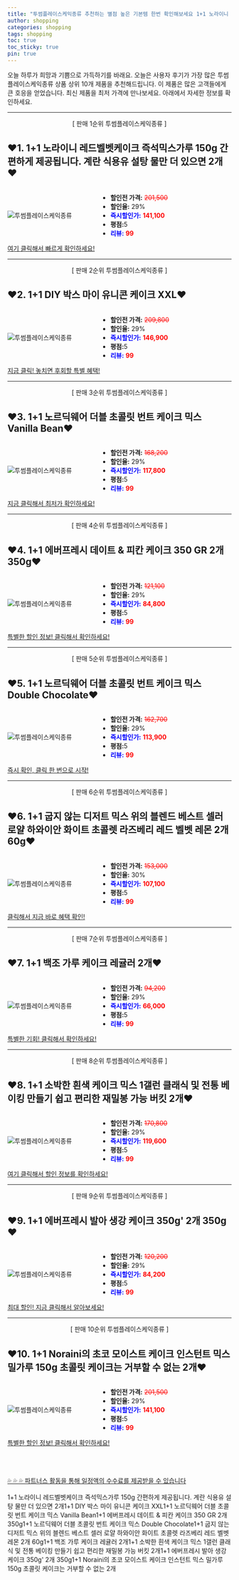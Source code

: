 ```yaml
---
title: "투썸플레이스케익종류 추천하는 별점 높은 기본템 한번 확인해보세요 1+1 노라이니 레드벨벳케이크 즉석믹스가루 150g"
author: shopping
categories: shopping
tags: shopping
toc: true
toc_sticky: true
pin: true
---
```

오늘 하루가 희망과 기쁨으로 가득하기를 바래요. 오늘은 사용자 후기가 가장 많은 투썸플레이스케익종류 상품 상위 10개 제품을 추천해드립니다. 이 제품은 많은 고객들에게 큰 호응을 얻었습니다. 최신 제품을 최저 가격에 만나보세요. 아래에서 자세한 정보를 확인하세요.

---
<p class="toplist" style="margin: 0 auto; display: block; width: fit-content;">[ 판매 1순위 투썸플레이스케익종류 ]</p>

<h2><strong>❤️1. 1+1 노라이니 레드벨벳케이크 즉석믹스가루 150g 간편하게 제공됩니다. 계란 식용유 설탕 물만 더 있으면 2개❤️</strong></h2>

<div style="display: flex; align-items: center;">
    <div style="flex: 0.4;">
        <img src="https://thumbnail6.coupangcdn.com/thumbnails/remote/230x230ex/image/vendor_inventory/9288/ccc278887dcc9b94ada98794b53ffeb85b81cecb124baf573a70bb1b0c65.jpg" alt="투썸플레이스케익종류" style="max-width: 100%;">
    </div>
    <div style="flex: 0.6; margin-left: 10px;">
        <ul>
            <li><strong>할인전 가격:</strong> <del style="color: red;">201,500</del></li>
            <li><strong>할인율:</strong> 29%</li>
            <li><span style='color:blue'><strong>즉시할인가:</strong></span> <span style='color:red'><strong>141,100</strong></span></li>
            <li><strong>평점:</strong>5</li>
            <li><span style='color:blue'><strong>리뷰:</strong></span> <span style='color:red'><strong>99</strong></span></li>
        </ul>
    </div>
</div>
<div class="center">
    <a href="https://selin100587001.github.io?lptag=AF9450613&subid=githubio&pageKey=7392408487&traceid=V0-153&itemId=19115274266&vendorItemId=86235177651" class="myButton">
        여기 클릭해서 빠르게 확인하세요!
    </a>
</div>


---
<p class="toplist" style="margin: 0 auto; display: block; width: fit-content;">[ 판매 2순위 투썸플레이스케익종류 ]</p>

<h2><strong>❤️2. 1+1 DIY 박스 마이 유니콘 케이크 XXL❤️</strong></h2>

<div style="display: flex; align-items: center;">
    <div style="flex: 0.4;">
        <img src="https://thumbnail6.coupangcdn.com/thumbnails/remote/230x230ex/image/vendor_inventory/5418/a61fd07c0e8f6d61886249a51b56acf06e72481c2e50e19b44b59597efed.jpg" alt="투썸플레이스케익종류" style="max-width: 100%;">
    </div>
    <div style="flex: 0.6; margin-left: 10px;">
        <ul>
            <li><strong>할인전 가격:</strong> <del style="color: red;">209,800</del></li>
            <li><strong>할인율:</strong> 29%</li>
            <li><span style='color:blue'><strong>즉시할인가:</strong></span> <span style='color:red'><strong>146,900</strong></span></li>
            <li><strong>평점:</strong>5</li>
            <li><span style='color:blue'><strong>리뷰:</strong></span> <span style='color:red'><strong>99</strong></span></li>
        </ul>
    </div>
</div>
<div class="center">
    <a href="https://selin100587001.github.io?lptag=AF9450613&subid=githubio&pageKey=7392366579&traceid=V0-153&itemId=19115090514&vendorItemId=86235000970" class="myButton">
        지금 클릭! 놓치면 후회할 특별 혜택!
    </a>
</div>


---
<p class="toplist" style="margin: 0 auto; display: block; width: fit-content;">[ 판매 3순위 투썸플레이스케익종류 ]</p>

<h2><strong>❤️3. 1+1 노르딕웨어 더블 초콜릿 번트 케이크 믹스 Vanilla Bean❤️</strong></h2>

<div style="display: flex; align-items: center;">
    <div style="flex: 0.4;">
        <img src="https://thumbnail8.coupangcdn.com/thumbnails/remote/230x230ex/image/vendor_inventory/e407/50998cac97312c10f3bfd3d5e305da35812c15cfa5b5f676c702d6fd35bb.jpg" alt="투썸플레이스케익종류" style="max-width: 100%;">
    </div>
    <div style="flex: 0.6; margin-left: 10px;">
        <ul>
            <li><strong>할인전 가격:</strong> <del style="color: red;">168,200</del></li>
            <li><strong>할인율:</strong> 29%</li>
            <li><span style='color:blue'><strong>즉시할인가:</strong></span> <span style='color:red'><strong>117,800</strong></span></li>
            <li><strong>평점:</strong>5</li>
            <li><span style='color:blue'><strong>리뷰:</strong></span> <span style='color:red'><strong>99</strong></span></li>
        </ul>
    </div>
</div>
<div class="center">
    <a href="https://selin100587001.github.io?lptag=AF9450613&subid=githubio&pageKey=6531556129&traceid=V0-153&itemId=14509084293&vendorItemId=86258004186" class="myButton">
        지금 클릭해서 최저가 확인하세요!
    </a>
</div>


---
<p class="toplist" style="margin: 0 auto; display: block; width: fit-content;">[ 판매 4순위 투썸플레이스케익종류 ]</p>

<h2><strong>❤️4. 1+1 에버프레시 데이트 & 피칸 케이크 350 GR 2개 350g❤️</strong></h2>

<div style="display: flex; align-items: center;">
    <div style="flex: 0.4;">
        <img src="https://thumbnail10.coupangcdn.com/thumbnails/remote/230x230ex/image/vendor_inventory/a441/7cdd79d6723f66decc6f38f92b03d440a570f7827bb6b478426c27b31652.jpg" alt="투썸플레이스케익종류" style="max-width: 100%;">
    </div>
    <div style="flex: 0.6; margin-left: 10px;">
        <ul>
            <li><strong>할인전 가격:</strong> <del style="color: red;">121,100</del></li>
            <li><strong>할인율:</strong> 29%</li>
            <li><span style='color:blue'><strong>즉시할인가:</strong></span> <span style='color:red'><strong>84,800</strong></span></li>
            <li><strong>평점:</strong>5</li>
            <li><span style='color:blue'><strong>리뷰:</strong></span> <span style='color:red'><strong>99</strong></span></li>
        </ul>
    </div>
</div>
<div class="center">
    <a href="https://selin100587001.github.io?lptag=AF9450613&subid=githubio&pageKey=7392343388&traceid=V0-153&itemId=19114998803&vendorItemId=86234914371" class="myButton">
        특별한 할인 정보! 클릭해서 확인하세요!
    </a>
</div>


---
<p class="toplist" style="margin: 0 auto; display: block; width: fit-content;">[ 판매 5순위 투썸플레이스케익종류 ]</p>

<h2><strong>❤️5. 1+1 노르딕웨어 더블 초콜릿 번트 케이크 믹스 Double Chocolate❤️</strong></h2>

<div style="display: flex; align-items: center;">
    <div style="flex: 0.4;">
        <img src="https://thumbnail10.coupangcdn.com/thumbnails/remote/230x230ex/image/vendor_inventory/6569/67744b8e3b1e908ec2bb41754069f4ba16c82fb6c1dc08eb9d268659f9ac.jpg" alt="투썸플레이스케익종류" style="max-width: 100%;">
    </div>
    <div style="flex: 0.6; margin-left: 10px;">
        <ul>
            <li><strong>할인전 가격:</strong> <del style="color: red;">162,700</del></li>
            <li><strong>할인율:</strong> 29%</li>
            <li><span style='color:blue'><strong>즉시할인가:</strong></span> <span style='color:red'><strong>113,900</strong></span></li>
            <li><strong>평점:</strong>5</li>
            <li><span style='color:blue'><strong>리뷰:</strong></span> <span style='color:red'><strong>99</strong></span></li>
        </ul>
    </div>
</div>
<div class="center">
    <a href="https://selin100587001.github.io?lptag=AF9450613&subid=githubio&pageKey=7305156132&traceid=V0-153&itemId=18702366610&vendorItemId=86258004144" class="myButton">
        즉시 확인, 클릭 한 번으로 시작!
    </a>
</div>


---
<p class="toplist" style="margin: 0 auto; display: block; width: fit-content;">[ 판매 6순위 투썸플레이스케익종류 ]</p>

<h2><strong>❤️6. 1+1 굽지 않는 디저트 믹스 위의 블렌드 베스트 셀러 로얄 하와이안 화이트 초콜렛 라즈베리 레드 벨벳 레몬 2개 60g❤️</strong></h2>

<div style="display: flex; align-items: center;">
    <div style="flex: 0.4;">
        <img src="https://thumbnail9.coupangcdn.com/thumbnails/remote/230x230ex/image/vendor_inventory/2b0b/6ecc389143500960cd0faf2347f75c80c27904baa19614cc95c5efd46192.jpg" alt="투썸플레이스케익종류" style="max-width: 100%;">
    </div>
    <div style="flex: 0.6; margin-left: 10px;">
        <ul>
            <li><strong>할인전 가격:</strong> <del style="color: red;">153,000</del></li>
            <li><strong>할인율:</strong> 30%</li>
            <li><span style='color:blue'><strong>즉시할인가:</strong></span> <span style='color:red'><strong>107,100</strong></span></li>
            <li><strong>평점:</strong>5</li>
            <li><span style='color:blue'><strong>리뷰:</strong></span> <span style='color:red'><strong>99</strong></span></li>
        </ul>
    </div>
</div>
<div class="center">
    <a href="https://selin100587001.github.io?lptag=AF9450613&subid=githubio&pageKey=7392296245&traceid=V0-153&itemId=19114805518&vendorItemId=86234728736" class="myButton">
        클릭해서 지금 바로 혜택 확인!
    </a>
</div>


---
<p class="toplist" style="margin: 0 auto; display: block; width: fit-content;">[ 판매 7순위 투썸플레이스케익종류 ]</p>

<h2><strong>❤️7. 1+1 백조 가루 케이크 레귤러 2개❤️</strong></h2>

<div style="display: flex; align-items: center;">
    <div style="flex: 0.4;">
        <img src="https://thumbnail7.coupangcdn.com/thumbnails/remote/230x230ex/image/vendor_inventory/ed12/4dde27a883be1d3a0c94702eb0a68f2aab3deeb8a13d1ae2e159faf67693.jpg" alt="투썸플레이스케익종류" style="max-width: 100%;">
    </div>
    <div style="flex: 0.6; margin-left: 10px;">
        <ul>
            <li><strong>할인전 가격:</strong> <del style="color: red;">94,200</del></li>
            <li><strong>할인율:</strong> 29%</li>
            <li><span style='color:blue'><strong>즉시할인가:</strong></span> <span style='color:red'><strong>66,000</strong></span></li>
            <li><strong>평점:</strong>5</li>
            <li><span style='color:blue'><strong>리뷰:</strong></span> <span style='color:red'><strong>99</strong></span></li>
        </ul>
    </div>
</div>
<div class="center">
    <a href="https://selin100587001.github.io?lptag=AF9450613&subid=githubio&pageKey=7392507989&traceid=V0-153&itemId=19115693486&vendorItemId=86235569403" class="myButton">
        특별한 기회! 클릭해서 확인하세요!
    </a>
</div>


---
<p class="toplist" style="margin: 0 auto; display: block; width: fit-content;">[ 판매 8순위 투썸플레이스케익종류 ]</p>

<h2><strong>❤️8. 1+1 소박한 흰색 케이크 믹스 1갤런 클래식 및 전통 베이킹 만들기 쉽고 편리한 재밀봉 가능 버킷 2개❤️</strong></h2>

<div style="display: flex; align-items: center;">
    <div style="flex: 0.4;">
        <img src="https://thumbnail9.coupangcdn.com/thumbnails/remote/230x230ex/image/vendor_inventory/b505/a244d7fd19adcc36080bc9786da0f14a855ab8766613484274df505b95fb.jpg" alt="투썸플레이스케익종류" style="max-width: 100%;">
    </div>
    <div style="flex: 0.6; margin-left: 10px;">
        <ul>
            <li><strong>할인전 가격:</strong> <del style="color: red;">170,800</del></li>
            <li><strong>할인율:</strong> 29%</li>
            <li><span style='color:blue'><strong>즉시할인가:</strong></span> <span style='color:red'><strong>119,600</strong></span></li>
            <li><strong>평점:</strong>5</li>
            <li><span style='color:blue'><strong>리뷰:</strong></span> <span style='color:red'><strong>99</strong></span></li>
        </ul>
    </div>
</div>
<div class="center">
    <a href="https://selin100587001.github.io?lptag=AF9450613&subid=githubio&pageKey=7392479057&traceid=V0-153&itemId=19115570439&vendorItemId=86235454096" class="myButton">
        여기 클릭해서 할인 정보를 확인하세요!
    </a>
</div>


---
<p class="toplist" style="margin: 0 auto; display: block; width: fit-content;">[ 판매 9순위 투썸플레이스케익종류 ]</p>

<h2><strong>❤️9. 1+1 에버프레시 발아 생강 케이크 350g' 2개 350g❤️</strong></h2>

<div style="display: flex; align-items: center;">
    <div style="flex: 0.4;">
        <img src="https://thumbnail6.coupangcdn.com/thumbnails/remote/230x230ex/image/vendor_inventory/2631/ec2abf36cad3626d6fda01ee7270ccb74bf88189c819ded52e2b4eb426ef.jpg" alt="투썸플레이스케익종류" style="max-width: 100%;">
    </div>
    <div style="flex: 0.6; margin-left: 10px;">
        <ul>
            <li><strong>할인전 가격:</strong> <del style="color: red;">120,200</del></li>
            <li><strong>할인율:</strong> 29%</li>
            <li><span style='color:blue'><strong>즉시할인가:</strong></span> <span style='color:red'><strong>84,200</strong></span></li>
            <li><strong>평점:</strong>5</li>
            <li><span style='color:blue'><strong>리뷰:</strong></span> <span style='color:red'><strong>99</strong></span></li>
        </ul>
    </div>
</div>
<div class="center">
    <a href="https://selin100587001.github.io?lptag=AF9450613&subid=githubio&pageKey=7392362794&traceid=V0-153&itemId=19115077340&vendorItemId=86234988450" class="myButton">
        최대 할인! 지금 클릭해서 알아보세요!
    </a>
</div>


---
<p class="toplist" style="margin: 0 auto; display: block; width: fit-content;">[ 판매 10순위 투썸플레이스케익종류 ]</p>

<h2><strong>❤️10. 1+1 Noraini의 초코 모이스트 케이크 인스턴트 믹스 밀가루 150g 초콜릿 케이크는 거부할 수 없는 2개❤️</strong></h2>

<div style="display: flex; align-items: center;">
    <div style="flex: 0.4;">
        <img src="https://thumbnail7.coupangcdn.com/thumbnails/remote/230x230ex/image/vendor_inventory/4055/a0519359aba1ce72a01a9bba1b65b1d15fa0f4357f1cf063e862a8d989e6.jpg" alt="투썸플레이스케익종류" style="max-width: 100%;">
    </div>
    <div style="flex: 0.6; margin-left: 10px;">
        <ul>
            <li><strong>할인전 가격:</strong> <del style="color: red;">201,500</del></li>
            <li><strong>할인율:</strong> 29%</li>
            <li><span style='color:blue'><strong>즉시할인가:</strong></span> <span style='color:red'><strong>141,100</strong></span></li>
            <li><strong>평점:</strong>5</li>
            <li><span style='color:blue'><strong>리뷰:</strong></span> <span style='color:red'><strong>99</strong></span></li>
        </ul>
    </div>
</div>
<div class="center">
    <a href="https://selin100587001.github.io?lptag=AF9450613&subid=githubio&pageKey=7392405537&traceid=V0-153&itemId=19115258911&vendorItemId=86235162450" class="myButton">
        특별한 할인 정보! 클릭해서 확인하세요!
    </a>
</div>

<br><br><br>[💦 💦 💦 파트너스 활동을 통해 일정액의 수수료를 제공받을 수 있습니다](https://link.coupang.com/a/bcpT2c)<br><br>1+1 노라이니 레드벨벳케이크 즉석믹스가루 150g 간편하게 제공됩니다. 계란 식용유 설탕 물만 더 있으면 2개1+1 DIY 박스 마이 유니콘 케이크 XXL1+1 노르딕웨어 더블 초콜릿 번트 케이크 믹스 Vanilla Bean1+1 에버프레시 데이트 & 피칸 케이크 350 GR 2개 350g1+1 노르딕웨어 더블 초콜릿 번트 케이크 믹스 Double Chocolate1+1 굽지 않는 디저트 믹스 위의 블렌드 베스트 셀러 로얄 하와이안 화이트 초콜렛 라즈베리 레드 벨벳 레몬 2개 60g1+1 백조 가루 케이크 레귤러 2개1+1 소박한 흰색 케이크 믹스 1갤런 클래식 및 전통 베이킹 만들기 쉽고 편리한 재밀봉 가능 버킷 2개1+1 에버프레시 발아 생강 케이크 350g' 2개 350g1+1 Noraini의 초코 모이스트 케이크 인스턴트 믹스 밀가루 150g 초콜릿 케이크는 거부할 수 없는 2개